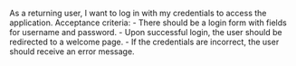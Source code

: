 As a returning user, I want to log in with my credentials to access the application.
    Acceptance criteria:
    - There should be a login form with fields for username and password.
    - Upon successful login, the user should be redirected to a welcome page.
    - If the credentials are incorrect, the user should receive an error message.
